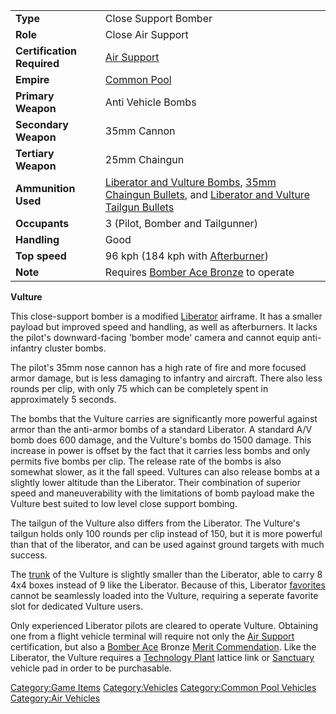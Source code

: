 |                            |                                                                                                                                                                                                         |
| -------------------------- | ------------------------------------------------------------------------------------------------------------------------------------------------------------------------------------------------------- |
| **Type**                   | Close Support Bomber                                                                                                                                                                                    |
| **Role**                   | Close Air Support                                                                                                                                                                                       |
| **Certification Required** | [Air Support](Air_Support.md)                                                                                                                                                                           |
| **Empire**                 | [Common Pool](Common_Pool.md)                                                                                                                                                                           |
| **Primary Weapon**         | Anti Vehicle Bombs                                                                                                                                                                                      |
| **Secondary Weapon**       | 35mm Cannon                                                                                                                                                                                             |
| **Tertiary Weapon**        | 25mm Chaingun                                                                                                                                                                                           |
| **Ammunition Used**        | [Liberator and Vulture Bombs](Liberator_and_Vulture_Bombs.md), [35mm Chaingun Bullets](35mm_Chaingun_Bullets.md), and [Liberator and Vulture Tailgun Bullets](Liberator_and_Vulture_Tailgun_Bullets.md) |
| **Occupants**              | 3 (Pilot, Bomber and Tailgunner)                                                                                                                                                                        |
| **Handling**               | Good                                                                                                                                                                                                    |
| **Top speed**              | 96 kph (184 kph with [Afterburner](Afterburner.md))                                                                                                                                                     |
| **Note**                   | Requires [Bomber Ace Bronze](Bomber_Ace.md) to operate                                                                                                                                                  |

**Vulture**

This close-support bomber is a modified
[Liberator](Liberator.md) airframe. It has a smaller payload but
improved speed and handling, as well as afterburners. It lacks the
pilot's downward-facing 'bomber mode' camera and cannot equip
anti-infantry cluster bombs.

The pilot's 35mm nose cannon has a high rate of fire and more focused
armor damage, but is less damaging to infantry and aircraft. There also
less rounds per clip, with only 75 which can be completely spent in
approximately 5 seconds.

The bombs that the Vulture carries are significantly more powerful
against armor than the anti-armor bombs of a standard Liberator. A
standard A/V bomb does 600 damage, and the Vulture's bombs do 1500
damage. This increase in power is offset by the fact that it carries
less bombs and only permits five bombs per clip. The release rate of the
bombs is also somewhat slower, as it the fall speed. Vultures can also
release bombs at a slightly lower altitude than the Liberator. Their
combination of superior speed and maneuverability with the limitations
of bomb payload make the Vulture best suited to low level close support
bombing.

The tailgun of the Vulture also differs from the Liberator. The
Vulture's tailgun holds only 100 rounds per clip instead of 150, but it
is more powerful than that of the liberator, and can be used against
ground targets with much success.

The [trunk](trunk.md) of the Vulture is slightly smaller than
the Liberator, able to carry 8 4x4 boxes instead of 9 like the
Liberator. Because of this, Liberator [favorites](favorites.md)
cannot be seamlessly loaded into the Vulture, requiring a seperate
favorite slot for dedicated Vulture users.

Only experienced Liberator pilots are cleared to operate Vulture.
Obtaining one from a flight vehicle terminal will require not only the
[Air Support](Air_Support.md) certification, but also a [Bomber
Ace](Bomber_Ace.md) Bronze [Merit
Commendation](Merit_Commendations.md). Like the Liberator, the
Vulture requires a [Technology Plant](Technology_Plant.md)
lattice link or [Sanctuary](Sanctuary.md) vehicle pad in order
to be purchasable.

[Category:Game Items](Category:Game_Items.md)
[Category:Vehicles](Category:Vehicles.md) [Category:Common Pool
Vehicles](Category:Common_Pool_Vehicles.md) [Category:Air
Vehicles](Category:Air_Vehicles.md)
